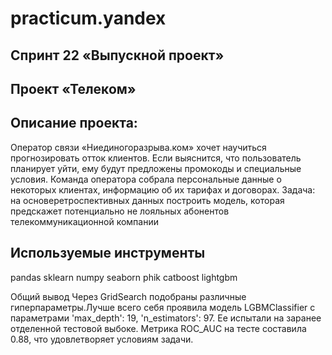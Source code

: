 # practicum.yandex
## Спринт 22 «Выпускной проект»
## Проект «Телеком»
## Описание проекта:    

Оператор связи «Ниединогоразрыва.ком» хочет научиться прогнозировать отток клиентов. Если выяснится, что пользователь планирует уйти, ему будут предложены промокоды и специальные условия. Команда оператора собрала персональные данные о некоторых клиентах, информацию об их тарифах и договорах.
Задача: на основеретроспективных данных построить модель, которая предскажет потенциально не лояльных абонентов телекоммуникационной компании

## Используемые инструменты
pandas
sklearn
numpy
seaborn
phik
catboost
lightgbm

Общий вывод
Через GridSearch подобраны различные гиперпараметры.Лучше всего себя проявила модель LGBMClassifier с параметрами 'max_depth': 19, 'n_estimators': 97. Ее испытали на заранее отделенной тестовой выбоке. Метрика ROC_AUC на тесте составила 0.88, что удовлетворяет условиям задачи.
